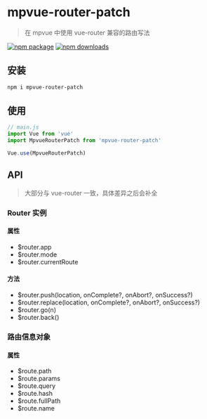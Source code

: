 # mpvue-router-patch
> 在 mpvue 中使用 vue-router 兼容的路由写法

[![npm package](https://img.shields.io/npm/v/mpvue-router-patch.svg)](https://npmjs.org/package/mpvue-router-patch)
[![npm downloads](http://img.shields.io/npm/dm/mpvue-router-patch.svg)](https://npmjs.org/package/mpvue-router-patch)

## 安装

``` bash
npm i mpvue-router-patch
```

## 使用

``` js
// main.js
import Vue from 'vue'
import MpvueRouterPatch from 'mpvue-router-patch'

Vue.use(MpvueRouterPatch)
```

## API
> 大部分与 vue-router 一致，具体差异之后会补全

### Router 实例

#### 属性

* $router.app
* $router.mode
* $router.currentRoute

#### 方法

* $router.push(location, onComplete?, onAbort?, onSuccess?)
* $router.replace(location, onComplete?, onAbort?, onSuccess?)
* $router.go(n)
* $router.back()

### 路由信息对象

#### 属性

* $route.path
* $route.params
* $route.query
* $route.hash
* $route.fullPath
* $route.name
